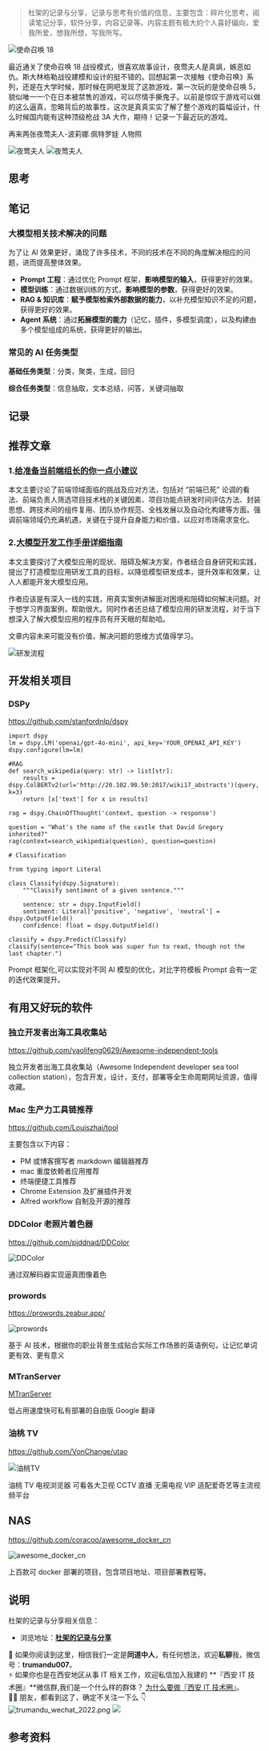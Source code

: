 > 杜架的记录与分享，记录与思考有价值的信息，主要包含：碎片化思考，阅读笔记分享，软件分享，内容记录等。内容主题有极大的个人喜好偏向，爱我所爱，想我所想，写我所写。

![使命召唤 18](https://static.trumandu.top/yank-note-picgo-img-20250307211703.jpg)

最近通关了使命召唤 18 战役模式，很喜欢故事设计，夜莺夫人是真飒，嫉恶如仇。斯大林格勒战役建模和设计的挺不错的。回想起第一次接触《使命召唤》系列，还是在大学时候，那时候在网吧发现了这款游戏，第一次玩的是使命召唤 5，貌似唯一一个在日本被禁售的游戏，可以尽情手撕鬼子。以前是惊叹于游戏可以做的这么逼真，忽略背后的故事性，这次是真真实实了解了整个游戏的篇幅设计，什么时候国内能有这种顶级枪战 3A 大作，期待！记录一下最近玩的游戏。

再来两张夜莺夫人-波莉娜.佩特罗娃 人物照

![夜莺夫人](https://static.trumandu.top/yank-note-picgo-img-20250307212752.png)
![夜莺夫人](https://static.trumandu.top/yank-note-picgo-img-20250307213443.png)

## 思考

## 笔记

### 大模型相关技术解决的问题

为了让 AI 效果更好，涌现了许多技术，不同的技术在不同的角度解决相应的问题，进而提高整体效果。

-   **Prompt 工程**：通过优化 Prompt 框架，**影响模型的输入**，获得更好的效果。
-   **模型训练**：通过数据训练的方式，**影响模型的参数**，获得更好的效果。
-   **RAG & 知识库**：**赋予模型检索外部数据的能力**，以补充模型知识不足的问题，获得更好的效果。
-   **Agent 系统**：通过**拓展模型的能力**（记忆，插件，多模型调度），以及构建由多个模型组成的系统，获得更好的输出。

### 常见的 AI 任务类型

**基础任务类型**：分类，聚类，生成，回归

**综合任务类型**：信息抽取，文本总结，问答，关键词抽取

## 记录

## 推荐文章

### 1.[给准备当前端组长的你一点小建议](https://juejin.cn/post/7472573150003167243)

本文主要讨论了前端领域面临的挑战及应对方法，包括对 “前端已死” 论调的看法、前端负责人筛选项目技术栈的关键因素、项目功能点研发时间评估方法、封装思想、跨技术间的组件复用、团队协作规范、全栈发展以及自动化构建等方面。强调前端领域仍充满机遇，关键在于提升自身能力和价值，以应对市场需求变化。

### 2.[大模型开发工作手册详细指南](https://mp.weixin.qq.com/s/2epsTaup1mvmtGT1MJXg4g)

本文主要探讨了大模型应用的现状、阻碍及解决方案，作者结合自身研究和实践，提出了打造模型应用研发工具的目标，以降低模型研发成本，提升效率和效果，让人人都能开发大模型应用。

作者应该是有深入一线的实践，用真实案例讲解面对困境和阻碍如何解决问题。对于想学习界面案例，帮助很大。同时作者还总结了模型应用的研发流程，对于当下想深入了解大模型应用的程序员有开天眼的帮助哈。

文章内容未来可能没有价值，解决问题的思维方式值得学习。

![研发流程](https://static.trumandu.top/yank-note-picgo-img-20250307111431.png)

## 开发相关项目

### DSPy

https://github.com/stanfordnlp/dspy

```
import dspy
lm = dspy.LM('openai/gpt-4o-mini', api_key='YOUR_OPENAI_API_KEY')
dspy.configure(lm=lm)

#RAG
def search_wikipedia(query: str) -> list[str]:
    results = dspy.ColBERTv2(url='http://20.102.90.50:2017/wiki17_abstracts')(query, k=3)
    return [x['text'] for x in results]

rag = dspy.ChainOfThought('context, question -> response')

question = "What's the name of the castle that David Gregory inherited?"
rag(context=search_wikipedia(question), question=question)

# Classification

from typing import Literal

class Classify(dspy.Signature):
    """Classify sentiment of a given sentence."""

    sentence: str = dspy.InputField()
    sentiment: Literal['positive', 'negative', 'neutral'] = dspy.OutputField()
    confidence: float = dspy.OutputField()

classify = dspy.Predict(Classify)
classify(sentence="This book was super fun to read, though not the last chapter.")

```

Prompt 框架化,可以实现对不同 AI 模型的优化，对比字符模板 Prompt 会有一定的迭代效果提升。

## 有用又好玩的软件

### 独立开发者出海工具收集站

https://github.com/yaolifeng0629/Awesome-independent-tools

独立开发者出海工具收集站（Awesome Independent developer sea tool collection station），包含开发，设计，支付，部署等全生命周期网址资源，值得收藏。

### Mac 生产力工具链推荐

https://github.com/Louiszhai/tool

主要包含以下内容：

-   PM 或博客撰写者 markdown 编辑器推荐
-   mac 重度依赖者应用推荐
-   终端便捷工具推荐
-   Chrome Extension 及扩展插件开发
-   Alfred workflow 自制及开源的推荐

### DDColor 老照片着色器

https://github.com/piddnad/DDColor

![DDColor](https://static.trumandu.top/yank-note-picgo-img-20250305132401.png)

通过双解码器实现逼真图像着色

### prowords

https://prowords.zeabur.app/

![prowords](https://static.trumandu.top/yank-note-picgo-img-20250307102010.png)

基于 AI 技术，根据你的职业背景生成贴合实际工作场景的英语例句，让记忆单词更有效、更有意义

### MTranServer

[MTranServer](https://github.com/xxnuo/MTranServer)

低占用速度快可私有部署的自由版 Google 翻译

### 油桃 TV

https://github.com/VonChange/utao

![油桃TV](https://static.trumandu.top/yank-note-picgo-img-20250307214451.png)

油桃 TV 电视浏览器 可看各大卫视 CCTV 直播 无需电视 VIP 适配爱奇艺等主流视频平台

## NAS

https://github.com/coracoo/awesome_docker_cn

![awesome_docker_cn](https://static.trumandu.top/yank-note-picgo-img-20250307102158.png)

上百款可 docker 部署的项目，包含项目地址、项目部署教程等。

## 说明

杜架的记录与分享相关信息：

-   浏览地址：[**杜架的记录与分享**](http://blog.trumandu.top/categories/杜架的记录与分享/)

🙌 如果你阅读到这里，相信我们一定是**同道中人**，有任何想法，欢迎**私聊**我，微信号：**trumandu007**。<br />⚡️ 如果你也是在西安地区从事 IT 相关工作，欢迎私信加入我建的 **『西安 IT 技术圈』**微信群,我们是一个什么样的群体？ [为什么要做『西安 IT 技术圈』](https://mp.weixin.qq.com/s?__biz=MzI4NTMwNTQ5Mg==&mid=2247483684&idx=1&sn=4c1f96c16463601a7e220a06649f4cd3)。<br />👬🏻 朋友，都看到这了，确定不关注一下么 👇<br />
![trumandu_wechat_2022.png](https://static.trumandu.top/trumandu_wechat_2022.png)
![](https://static.trumandu.top/view_good_share.gif)

## 参考资料
